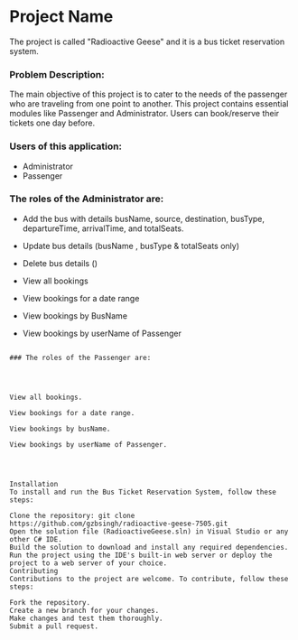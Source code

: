 

# Project Name

The project is called "Radioactive Geese" and it is a bus ticket reservation system. 



### Problem Description:

The main objective of this project is to cater to the needs of the passenger who are 
traveling from one point to another. This project contains essential modules like 
Passenger and Administrator. Users can book/reserve their tickets one day before.

### Users of this application:

- Administrator
- Passenger

### The roles of the Administrator are:


- Add the bus with details busName, source, destination, busType, departureTime, 
  arrivalTime, and totalSeats.

- Update bus details (busName , busType & totalSeats only)

- Delete bus details ()

- View all bookings

- View bookings for a date range

- View bookings by BusName

- View bookings by userName of Passenger
```

### The roles of the Passenger are:




View all bookings.

View bookings for a date range.

View bookings by busName.

View bookings by userName of Passenger.




Installation
To install and run the Bus Ticket Reservation System, follow these steps:

Clone the repository: git clone https://github.com/gzbsingh/radioactive-geese-7505.git
Open the solution file (RadioactiveGeese.sln) in Visual Studio or any other C# IDE.
Build the solution to download and install any required dependencies.
Run the project using the IDE's built-in web server or deploy the project to a web server of your choice.
Contributing
Contributions to the project are welcome. To contribute, follow these steps:

Fork the repository.
Create a new branch for your changes.
Make changes and test them thoroughly.
Submit a pull request.


